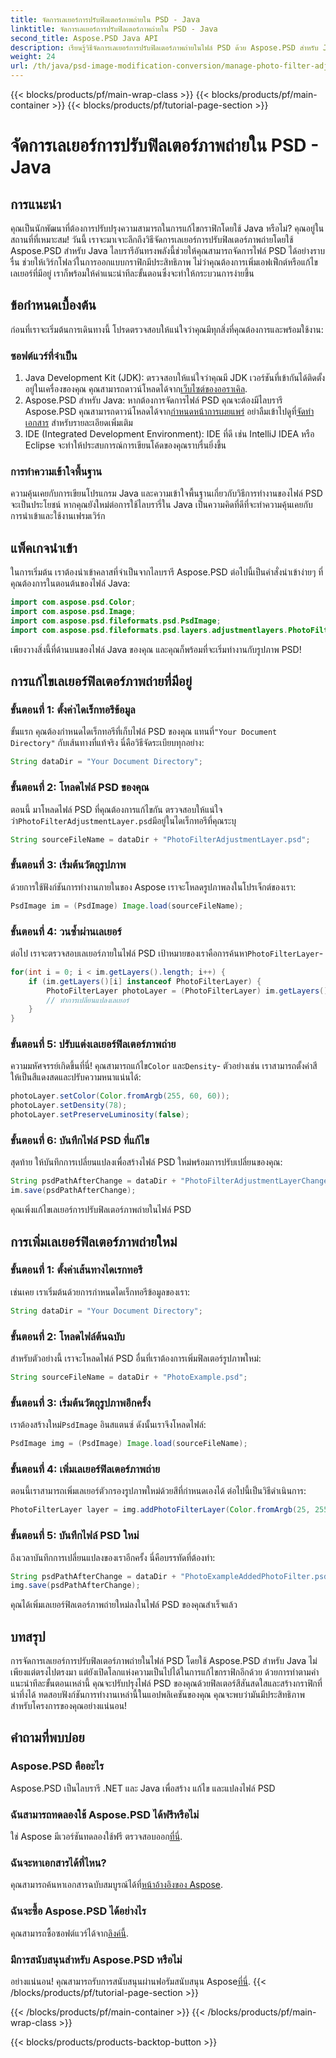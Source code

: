 ```yaml
---
title: จัดการเลเยอร์การปรับฟิลเตอร์ภาพถ่ายใน PSD - Java
linktitle: จัดการเลเยอร์การปรับฟิลเตอร์ภาพถ่ายใน PSD - Java
second_title: Aspose.PSD Java API
description: เรียนรู้วิธีจัดการเลเยอร์การปรับฟิลเตอร์ภาพถ่ายในไฟล์ PSD ด้วย Aspose.PSD สำหรับ Java ปฏิบัติตามคำแนะนำนี้เพื่อแก้ไขและเพิ่มตัวกรองได้อย่างง่ายดาย
weight: 24
url: /th/java/psd-image-modification-conversion/manage-photo-filter-adjustment-layer-psd/
---
```


{{< blocks/products/pf/main-wrap-class >}}
{{< blocks/products/pf/main-container >}}
{{< blocks/products/pf/tutorial-page-section >}}

# จัดการเลเยอร์การปรับฟิลเตอร์ภาพถ่ายใน PSD - Java

## การแนะนำ
คุณเป็นนักพัฒนาที่ต้องการปรับปรุงความสามารถในการแก้ไขกราฟิกโดยใช้ Java หรือไม่? คุณอยู่ในสถานที่ที่เหมาะสม! วันนี้ เราจะมาเจาะลึกถึงวิธีจัดการเลเยอร์การปรับฟิลเตอร์ภาพถ่ายโดยใช้ Aspose.PSD สำหรับ Java ไลบรารีอันทรงพลังนี้ช่วยให้คุณสามารถจัดการไฟล์ PSD ได้อย่างราบรื่น ช่วยให้เวิร์กโฟลว์ในการออกแบบกราฟิกมีประสิทธิภาพ ไม่ว่าคุณต้องการเพิ่มเอฟเฟ็กต์หรือแก้ไขเลเยอร์ที่มีอยู่ เราก็พร้อมให้คำแนะนำทีละขั้นตอนซึ่งจะทำให้กระบวนการง่ายขึ้น
## ข้อกำหนดเบื้องต้น
ก่อนที่เราจะเริ่มต้นการเดินทางนี้ โปรดตรวจสอบให้แน่ใจว่าคุณมีทุกสิ่งที่คุณต้องการและพร้อมใช้งาน:
### ซอฟต์แวร์ที่จำเป็น
1.  Java Development Kit (JDK): ตรวจสอบให้แน่ใจว่าคุณมี JDK เวอร์ชันที่เข้ากันได้ติดตั้งอยู่ในเครื่องของคุณ คุณสามารถดาวน์โหลดได้จาก[เว็บไซต์ของออราเคิล](https://www.oracle.com/java/technologies/javase-jdk11-downloads.html).
2.  Aspose.PSD สำหรับ Java: หากต้องการจัดการไฟล์ PSD คุณจะต้องมีไลบรารี Aspose.PSD คุณสามารถดาวน์โหลดได้จาก[กำหนดหน้าการเผยแพร่](https://releases.aspose.com/psd/java/) อย่าลืมเข้าไปดูที่[จัดทำเอกสาร](https://reference.aspose.com/psd/java/) สำหรับรายละเอียดเพิ่มเติม
3. IDE (Integrated Development Environment): IDE ที่ดี เช่น IntelliJ IDEA หรือ Eclipse จะทำให้ประสบการณ์การเขียนโค้ดของคุณราบรื่นยิ่งขึ้น
### การทำความเข้าใจพื้นฐาน
ความคุ้นเคยกับการเขียนโปรแกรม Java และความเข้าใจพื้นฐานเกี่ยวกับวิธีการทำงานของไฟล์ PSD จะเป็นประโยชน์ หากคุณยังใหม่ต่อการใช้ไลบรารี่ใน Java เป็นความคิดที่ดีที่จะทำความคุ้นเคยกับการนำเข้าและใช้งานเฟรมเวิร์ก
## แพ็คเกจนำเข้า
ในการเริ่มต้น เราต้องนำเข้าคลาสที่จำเป็นจากไลบรารี Aspose.PSD ต่อไปนี้เป็นคำสั่งนำเข้าง่ายๆ ที่คุณต้องการในตอนต้นของไฟล์ Java:
```java
import com.aspose.psd.Color;
import com.aspose.psd.Image;
import com.aspose.psd.fileformats.psd.PsdImage;
import com.aspose.psd.fileformats.psd.layers.adjustmentlayers.PhotoFilterLayer;
```
เพียงวางสิ่งนี้ที่ด้านบนของไฟล์ Java ของคุณ และคุณก็พร้อมที่จะเริ่มทำงานกับรูปภาพ PSD!
## การแก้ไขเลเยอร์ฟิลเตอร์ภาพถ่ายที่มีอยู่
### ขั้นตอนที่ 1: ตั้งค่าไดเร็กทอรีข้อมูล
 ขั้นแรก คุณต้องกำหนดไดเร็กทอรีที่เก็บไฟล์ PSD ของคุณ แทนที่`"Your Document Directory"` กับเส้นทางที่แท้จริง นี่คือวิธีจัดระเบียบทุกอย่าง:
```java
String dataDir = "Your Document Directory";
```
### ขั้นตอนที่ 2: โหลดไฟล์ PSD ของคุณ
 ตอนนี้ มาโหลดไฟล์ PSD ที่คุณต้องการแก้ไขกัน ตรวจสอบให้แน่ใจว่า`PhotoFilterAdjustmentLayer.psd`มีอยู่ในไดเร็กทอรีที่คุณระบุ
```java
String sourceFileName = dataDir + "PhotoFilterAdjustmentLayer.psd";
```
### ขั้นตอนที่ 3: เริ่มต้นวัตถุรูปภาพ
ด้วยการใช้ฟังก์ชันการทำงานภายในของ Aspose เราจะโหลดรูปภาพลงในโปรเจ็กต์ของเรา:
```java
PsdImage im = (PsdImage) Image.load(sourceFileName);
```
### ขั้นตอนที่ 4: วนซ้ำผ่านเลเยอร์
 ต่อไป เราจะตรวจสอบเลเยอร์ภายในไฟล์ PSD เป้าหมายของเราคือการค้นหา`PhotoFilterLayer`-
```java
for(int i = 0; i < im.getLayers().length; i++) {
    if (im.getLayers()[i] instanceof PhotoFilterLayer) {
        PhotoFilterLayer photoLayer = (PhotoFilterLayer) im.getLayers()[i];
        // ทำการเปลี่ยนแปลงเลเยอร์
    }
}
```
### ขั้นตอนที่ 5: ปรับแต่งเลเยอร์ฟิลเตอร์ภาพถ่าย
 ความมหัศจรรย์เกิดขึ้นที่นี่! คุณสามารถแก้ไข`Color` และ`Density`- ตัวอย่างเช่น เราสามารถตั้งค่าสีให้เป็นสีแดงสดและปรับความหนาแน่นได้:
```java
photoLayer.setColor(Color.fromArgb(255, 60, 60));
photoLayer.setDensity(78);
photoLayer.setPreserveLuminosity(false);
```
### ขั้นตอนที่ 6: บันทึกไฟล์ PSD ที่แก้ไข
สุดท้าย ให้บันทึกการเปลี่ยนแปลงเพื่อสร้างไฟล์ PSD ใหม่พร้อมการปรับเปลี่ยนของคุณ:
```java
String psdPathAfterChange = dataDir + "PhotoFilterAdjustmentLayerChanged.psd";
im.save(psdPathAfterChange);
```
คุณเพิ่งแก้ไขเลเยอร์การปรับฟิลเตอร์ภาพถ่ายในไฟล์ PSD
## การเพิ่มเลเยอร์ฟิลเตอร์ภาพถ่ายใหม่
### ขั้นตอนที่ 1: ตั้งค่าเส้นทางไดเรกทอรี
เช่นเคย เราเริ่มต้นด้วยการกำหนดไดเร็กทอรีข้อมูลของเรา:
```java
String dataDir = "Your Document Directory";
```
### ขั้นตอนที่ 2: โหลดไฟล์ต้นฉบับ
สำหรับตัวอย่างนี้ เราจะโหลดไฟล์ PSD อื่นที่เราต้องการเพิ่มฟิลเตอร์รูปภาพใหม่:
```java
String sourceFileName = dataDir + "PhotoExample.psd";
```
### ขั้นตอนที่ 3: เริ่มต้นวัตถุรูปภาพอีกครั้ง
 เราต้องสร้างใหม่`PsdImage` อินสแตนซ์ ดังนั้นเราจึงโหลดไฟล์:
```java
PsdImage img = (PsdImage) Image.load(sourceFileName);
```
### ขั้นตอนที่ 4: เพิ่มเลเยอร์ฟิลเตอร์ภาพถ่าย
ตอนนี้เราสามารถเพิ่มเลเยอร์ตัวกรองรูปภาพใหม่ด้วยสีที่กำหนดเองได้ ต่อไปนี้เป็นวิธีดำเนินการ:
```java
PhotoFilterLayer layer = img.addPhotoFilterLayer(Color.fromArgb(25, 255, 35));
```
### ขั้นตอนที่ 5: บันทึกไฟล์ PSD ใหม่
ถึงเวลาบันทึกการเปลี่ยนแปลงของเราอีกครั้ง นี่คือบรรทัดที่ต้องทำ:
```java
String psdPathAfterChange = dataDir + "PhotoExampleAddedPhotoFilter.psd";
img.save(psdPathAfterChange);
```
คุณได้เพิ่มเลเยอร์ฟิลเตอร์ภาพถ่ายใหม่ลงในไฟล์ PSD ของคุณสำเร็จแล้ว
## บทสรุป
การจัดการเลเยอร์การปรับฟิลเตอร์ภาพถ่ายในไฟล์ PSD โดยใช้ Aspose.PSD สำหรับ Java ไม่เพียงแต่ตรงไปตรงมา แต่ยังเปิดโลกแห่งความเป็นไปได้ในการแก้ไขกราฟิกอีกด้วย ด้วยการทำตามคำแนะนำทีละขั้นตอนเหล่านี้ คุณจะปรับปรุงไฟล์ PSD ของคุณด้วยฟิลเตอร์สีสันสดใสและสร้างกราฟิกที่น่าทึ่งได้ ทดสอบฟังก์ชันการทำงานเหล่านี้ในแอปพลิเคชันของคุณ คุณจะพบว่ามันมีประสิทธิภาพสำหรับโครงการของคุณอย่างแน่นอน!
## คำถามที่พบบ่อย
### Aspose.PSD คืออะไร
Aspose.PSD เป็นไลบรารี .NET และ Java เพื่อสร้าง แก้ไข และแปลงไฟล์ PSD
### ฉันสามารถทดลองใช้ Aspose.PSD ได้ฟรีหรือไม่
 ใช่ Aspose มีเวอร์ชันทดลองใช้ฟรี ตรวจสอบออก[ที่นี่](https://releases.aspose.com/).
### ฉันจะหาเอกสารได้ที่ไหน?
 คุณสามารถค้นหาเอกสารฉบับสมบูรณ์ได้ที่[หน้าอ้างอิงของ Aspose](https://reference.aspose.com/psd/java/).
### ฉันจะซื้อ Aspose.PSD ได้อย่างไร
 คุณสามารถซื้อซอฟต์แวร์ได้จาก[ลิงค์นี้](https://purchase.aspose.com/buy).
### มีการสนับสนุนสำหรับ Aspose.PSD หรือไม่
 อย่างแน่นอน! คุณสามารถรับการสนับสนุนผ่านฟอรัมสนับสนุน Aspose[ที่นี่](https://forum.aspose.com/c/psd/34).
{{< /blocks/products/pf/tutorial-page-section >}}

{{< /blocks/products/pf/main-container >}}
{{< /blocks/products/pf/main-wrap-class >}}

{{< blocks/products/products-backtop-button >}}
